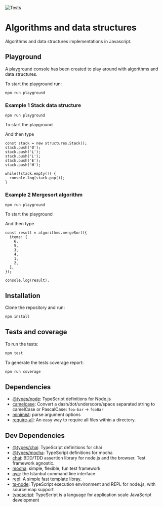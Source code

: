 
  
  ![Tests](https://github.com/xvicmanx/algorithms/workflows/tests/badge.svg)


  
# Algorithms and data structures
Algorithms and data structures implementations in Javascript.

## Playground
A playground console has been created to play around with algorithms and data structures.

To start the playground run:
```
npm run playground
```

### Example 1 Stack data structure
```
npm run playground
```
To start the playground

And then type
```
const stack = new structures.Stack();
stack.push('O');
stack.push('L');
stack.push('L');
stack.push('E');
stack.push('H');

while(!stack.empty()) {
  console.log(stack.pop());
}

```

### Example 2 Mergesort algorithm
```
npm run playground
```
To start the playground

And then type
```
const result = algorithms.mergeSort({
  items: [
    6,
    5,
    3,
    4,
    1,
    2,
  ],
});

console.log(result);
```

## Installation

Clone the repository and run:

```sh
npm install
```

## Tests and coverage
To run the tests:
```sh
npm test
```

To generate the tests coverage report:
```sh
npm run coverage
```


## Dependencies

- [@types/node](https://ghub.io/@types/node): TypeScript definitions for Node.js
- [camelcase](https://ghub.io/camelcase): Convert a dash/dot/underscore/space separated string to camelCase or PascalCase: `foo-bar` → `fooBar`
- [minimist](https://ghub.io/minimist): parse argument options
- [require-all](https://ghub.io/require-all): An easy way to require all files within a directory.

## Dev Dependencies

- [@types/chai](https://ghub.io/@types/chai): TypeScript definitions for chai
- [@types/mocha](https://ghub.io/@types/mocha): TypeScript definitions for mocha
- [chai](https://ghub.io/chai): BDD/TDD assertion library for node.js and the browser. Test framework agnostic.
- [mocha](https://ghub.io/mocha): simple, flexible, fun test framework
- [nyc](https://ghub.io/nyc): the Istanbul command line interface
- [repl](https://ghub.io/repl): A simple fast template libray.
- [ts-node](https://ghub.io/ts-node): TypeScript execution environment and REPL for node.js, with source map support
- [typescript](https://ghub.io/typescript): TypeScript is a language for application scale JavaScript development